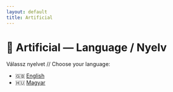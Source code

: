 ```yaml
---
layout: default
title: Artificial
---
```




# 🧠 Artificial — Language / Nyelv

Válassz nyelvet // Choose your language:

- 🇬🇧 [English](./en/)
- 🇭🇺 [Magyar](./hu/)
